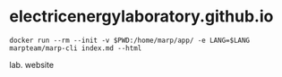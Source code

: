 # electricenergylaboratory.github.io

```
docker run --rm --init -v $PWD:/home/marp/app/ -e LANG=$LANG marpteam/marp-cli index.md --html
```
lab. website
